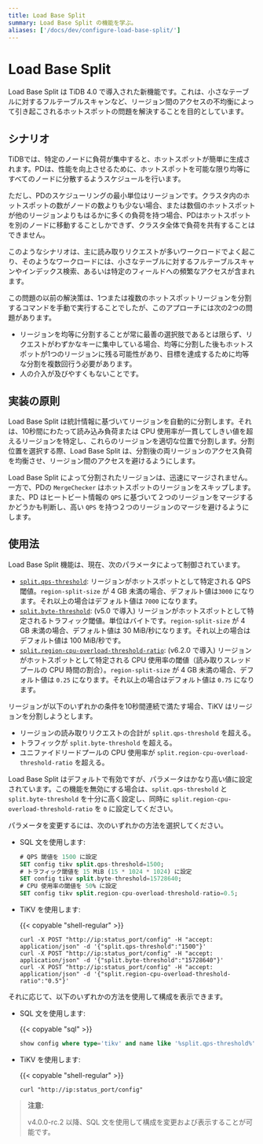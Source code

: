 ```yaml
---
title: Load Base Split
summary: Load Base Split の機能を学ぶ。
aliases: ['/docs/dev/configure-load-base-split/']
---
```


# Load Base Split

Load Base Split は TiDB 4.0 で導入された新機能です。これは、小さなテーブルに対するフルテーブルスキャンなど、リージョン間のアクセスの不均衡によって引き起こされるホットスポットの問題を解決することを目的としています。

## シナリオ

TiDBでは、特定のノードに負荷が集中すると、ホットスポットが簡単に生成されます。PDは、性能を向上させるために、ホットスポットを可能な限り均等にすべてのノードに分散するようスケジュールを行います。

ただし、PDのスケジューリングの最小単位はリージョンです。クラスタ内のホットスポットの数がノードの数よりも少ない場合、または数個のホットスポットが他のリージョンよりもはるかに多くの負荷を持つ場合、PDはホットスポットを別のノードに移動することしかできず、クラスタ全体で負荷を共有することはできません。

このようなシナリオは、主に読み取りリクエストが多いワークロードでよく起こり、そのようなワークロードには、小さなテーブルに対するフルテーブルスキャンやインデックス検索、あるいは特定のフィールドへの頻繁なアクセスが含まれます。

この問題の以前の解決策は、1つまたは複数のホットスポットリージョンを分割するコマンドを手動で実行することでしたが、このアプローチには次の2つの問題があります。

- リージョンを均等に分割することが常に最善の選択肢であるとは限らず、リクエストがわずかなキーに集中している場合、均等に分割した後もホットスポットが1つのリージョンに残る可能性があり、目標を達成するために均等な分割を複数回行う必要があります。
- 人の介入が及びやすくもないことです。

## 実装の原則

Load Base Split は統計情報に基づいてリージョンを自動的に分割します。それは、10秒間にわたって読み込み負荷または CPU 使用率が一貫してしきい値を超えるリージョンを特定し、これらのリージョンを適切な位置で分割します。分割位置を選択する際、Load Base Split は、分割後の両リージョンのアクセス負荷を均衡させ、リージョン間のアクセスを避けるようにします。

Load Base Split によって分割されたリージョンは、迅速にマージされません。一方で、PDの `MergeChecker` はホットスポットのリージョンをスキップします。また、PD はヒートビート情報の `QPS` に基づいて２つのリージョンをマージするかどうかも判断し、高い `QPS` を持つ２つのリージョンのマージを避けるようにします。

## 使用法

Load Base Split 機能は、現在、次のパラメータによって制御されています。

- [`split.qps-threshold`](/tikv-configuration-file.md#qps-threshold): リージョンがホットスポットとして特定される QPS 閾値。`region-split-size` が 4 GB 未満の場合、デフォルト値は`3000`  になります。それ以上の場合はデフォルト値は `7000` になります。
- [`split.byte-threshold`](/tikv-configuration-file.md#byte-threshold-new-in-v50): (v5.0 で導入) リージョンがホットスポットとして特定されるトラフィック閾値。単位はバイトです。`region-split-size` が 4 GB 未満の場合、デフォルト値は 30 MiB/秒になります。それ以上の場合はデフォルト値は 100 MiB/秒です。
- [`split.region-cpu-overload-threshold-ratio`](/tikv-configuration-file.md#region-cpu-overload-threshold-ratio-new-in-v620): (v6.2.0 で導入) リージョンがホットスポットとして特定される CPU 使用率の閾値（読み取りスレッドプールの CPU 時間の割合）。`region-split-size` が 4 GB 未満の場合、デフォルト値は `0.25` になります。それ以上の場合はデフォルト値は `0.75` になります。

リージョンが以下のいずれかの条件を10秒間連続で満たす場合、TiKV はリージョンを分割しようとします。

- リージョンの読み取りリクエストの合計が `split.qps-threshold` を超える。
- トラフィックが `split.byte-threshold` を超える。
- ユニファイドリードプールの CPU 使用率が `split.region-cpu-overload-threshold-ratio` を超える。

Load Base Split はデフォルトで有効ですが、パラメータはかなり高い値に設定されています。この機能を無効にする場合は、`split.qps-threshold` と `split.byte-threshold` を十分に高く設定し、同時に `split.region-cpu-overload-threshold-ratio` を `0` に設定してください。

パラメータを変更するには、次のいずれかの方法を選択してください。

- SQL 文を使用します:

    ```sql
    # QPS 閾値を 1500 に設定
    SET config tikv split.qps-threshold=1500;
    # トラフィック閾値を 15 MiB (15 * 1024 * 1024) に設定
    SET config tikv split.byte-threshold=15728640;
    # CPU 使用率の閾値を 50% に設定
    SET config tikv split.region-cpu-overload-threshold-ratio=0.5;
    ```

- TiKV を使用します:

    {{< copyable "shell-regular" >}}

    ```shell
    curl -X POST "http://ip:status_port/config" -H "accept: application/json" -d '{"split.qps-threshold":"1500"}'
    curl -X POST "http://ip:status_port/config" -H "accept: application/json" -d '{"split.byte-threshold":"15728640"}'
    curl -X POST "http://ip:status_port/config" -H "accept: application/json" -d '{"split.region-cpu-overload-threshold-ratio":"0.5"}'
    ```

それに応じて、以下のいずれかの方法を使用して構成を表示できます。

- SQL 文を使用します:
  
    {{< copyable "sql" >}}
  
    ```sql
    show config where type='tikv' and name like '%split.qps-threshold%';
    ```

- TiKV を使用します:

    {{< copyable "shell-regular" >}}

    ```shell
    curl "http://ip:status_port/config"
    ```

> **注意:**
>
> v4.0.0-rc.2 以降、SQL 文を使用して構成を変更および表示することが可能です。